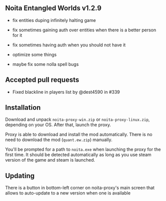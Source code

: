 ## Noita Entangled Worlds v1.2.9

- fix entities duping infinitely halting game

- fix sometimes gaining auth over entities when there is a better person for it

- fix sometimes having auth when you should not have it

- optimize some things

- maybe fix some nolla spell bugs


## Accepted pull requests

- Fixed blackline in players list by @dest4590 in #339
## Installation


Download and unpack `noita-proxy-win.zip` or `noita-proxy-linux.zip`, depending on your OS. After that, launch the proxy.


Proxy is able to download and install the mod automatically. There is no need to download the mod (`quant.ew.zip`) manually.


You'll be prompted for a path to `noita.exe` when launching the proxy for the first time.
It should be detected automatically as long as you use steam version of the game and steam is launched.
        

## Updating


There is a button in bottom-left corner on noita-proxy's main screen that allows to auto-update to a new version when one is available

